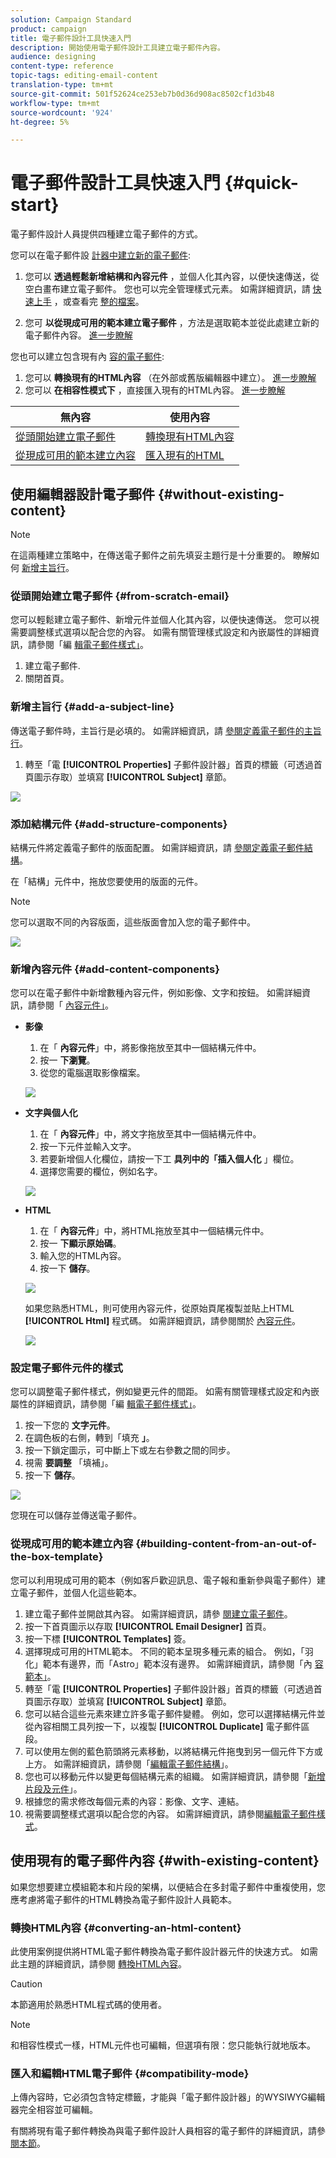 ```yaml
---
solution: Campaign Standard
product: campaign
title: 電子郵件設計工具快速入門
description: 開始使用電子郵件設計工具建立電子郵件內容。
audience: designing
content-type: reference
topic-tags: editing-email-content
translation-type: tm+mt
source-git-commit: 501f52624ce253eb7b0d36d908ac8502cf1d3b48
workflow-type: tm+mt
source-wordcount: '924'
ht-degree: 5%

---
```


# 電子郵件設計工具快速入門 {#quick-start}

電子郵件設計人員提供四種建立電子郵件的方式。

您可以在電子郵件設 [計器中建立新的電子郵件](#without-existing-content):

1. 您可以 **透過輕鬆新增結構和內容元件** ，並個人化其內容，以便快速傳送，從空白畫布建立電子郵件。 您也可以完全管理樣式元素。 如需詳細資訊，請 [快速上手](#from-scratch-email) ，或查看完 [整的檔案](../../designing/using/designing-from-scratch.md#designing-an-email-content-from-scratch)。

1. 您可 **以從現成可用的範本建立電子郵件** ，方法是選取範本並從此處建立新的電子郵件內容。 [進一步瞭解](#building-content-from-an-out-of-the-box-template)

您也可以建立包含現有內 [容的電子郵件](#with-existing-content):

1. 您可以 **轉換現有的HTML內容** （在外部或舊版編輯器中建立）。 [進一步瞭解](#converting-an-html-content)
1. 您可以 **在相容性模式下** ，直接匯入現有的HTML內容。 [進一步瞭解](#compatibility-mode)

| 無內容 | 使用內容 |
|---|---|
| [從頭開始建立電子郵件](#from-scratch-email) | [轉換現有HTML內容](#converting-an-html-content) |
| [從現成可用的範本建立內容](#building-content-from-an-out-of-the-box-template) | [匯入現有的HTML](#compatibility-mode) |

## 使用編輯器設計電子郵件 {#without-existing-content}

>[!NOTE]
>
>在這兩種建立策略中，在傳送電子郵件之前先填妥主題行是十分重要的。 瞭解如何 [新增主旨行](#add-a-subject-line)。

### 從頭開始建立電子郵件 {#from-scratch-email}

您可以輕鬆建立電子郵件、新增元件並個人化其內容，以便快速傳送。 您可以視需要調整樣式選項以配合您的內容。 如需有關管理樣式設定和內嵌屬性的詳細資訊，請參閱「編 [輯電子郵件樣式」](../../designing/using/styles.md)。

1. 建立電子郵件.
1. 關閉首頁。

### 新增主旨行 {#add-a-subject-line}

傳送電子郵件時，主旨行是必填的。 如需詳細資訊，請 [參閱定義電子郵件的主旨行](../../designing/using/subject-line.md)。

1. 轉至「電 **[!UICONTROL Properties]** 子郵件設計器」首頁的標籤（可透過首頁圖示存取）並填寫 **[!UICONTROL Subject]** 章節。

![](assets/subject-line-quick-start.png)

### 添加結構元件 {#add-structure-components}

結構元件將定義電子郵件的版面配置。 如需詳細資訊，請 [參閱定義電子郵件結構](../../designing/using/designing-from-scratch.md#defining-the-email-structure)。

在「結構」元件中，拖放您要使用的版面的元件。

>[!NOTE]
>
>您可以選取不同的內容版面，這些版面會加入您的電子郵件中。

![](assets/structure-components-quick-start.png)

### 新增內容元件 {#add-content-components}

您可以在電子郵件中新增數種內容元件，例如影像、文字和按鈕。 如需詳細資訊，請參閱「 [內容元件」](../../designing/using/designing-from-scratch.md#about-content-components)。

* **影像**

   1. 在「 **內容元件**」中，將影像拖放至其中一個結構元件中。
   1. 按一 **下瀏覽**。
   1. 從您的電腦選取影像檔案。

   ![](assets/browse-image-quick-start.png)

* **文字與個人化**

   1. 在「 **內容元件**」中，將文字拖放至其中一個結構元件中。
   1. 按一下元件並輸入文字。
   1. 若要新增個人化欄位，請按一下工 **具列中的「插入個人化** 」欄位。
   1. 選擇您需要的欄位，例如名字。

   ![](assets/edit-text-quick-start.png)

* **HTML**

   1. 在「 **內容元件**」中，將HTML拖放至其中一個結構元件中。
   1. 按一 **下顯示原始碼**。
   1. 輸入您的HTML內容。
   1. 按一下 **儲存**。

   ![](assets/html-component-source-code.png)

   如果您熟悉HTML，則可使用內容元件，從原始頁尾複製並貼上HTML **[!UICONTROL Html]** 程式碼。 如需詳細資訊，請參閱關於 [內容元件](../../designing/using/designing-from-scratch.md#about-content-components)。

   ![](assets/des_loading_compatible_fragment_9.png)

### 設定電子郵件元件的樣式

您可以調整電子郵件樣式，例如變更元件的間距。 如需有關管理樣式設定和內嵌屬性的詳細資訊，請參閱「編 [輯電子郵件樣式」](../../designing/using/styles.md)。

1. 按一下您的 **文字元件**。
1. 在調色板的右側，轉到「填充 **」**。
1. 按一下鎖定圖示，可中斷上下或左右參數之間的同步。
1. 視需 **要調整** 「填補」。
1. 按一下 **儲存**。

![](assets/padding-quick-start.png)

您現在可以儲存並傳送電子郵件。

### 從現成可用的範本建立內容 {#building-content-from-an-out-of-the-box-template}

您可以利用現成可用的範本（例如客戶歡迎訊息、電子報和重新參與電子郵件）建立電子郵件，並個人化這些範本。

1. 建立電子郵件並開啟其內容。 如需詳細資訊，請參 [閱建立電子郵件](../../channels/using/creating-an-email.md)。
1. 按一下首頁圖示以存取 **[!UICONTROL Email Designer]** 首頁。
1. 按一下標 **[!UICONTROL Templates]** 簽。
1. 選擇現成可用的HTML範本。
不同的範本呈現多種元素的組合。 例如，「羽化」範本有邊界，而「Astro」範本沒有邊界。 如需詳細資訊，請參閱「內 [容範本」](../../designing/using/using-reusable-content.md#content-templates)。
1. 轉至「電 **[!UICONTROL Properties]** 子郵件設計器」首頁的標籤（可透過首頁圖示存取）並填寫 **[!UICONTROL Subject]** 章節。
1. 您可以結合這些元素來建立許多電子郵件變體。 例如，您可以選擇結構元件並從內容相關工具列按一下，以複製 **[!UICONTROL Duplicate]** 電子郵件區段。
1. 可以使用左側的藍色箭頭將元素移動，以將結構元件拖曳到另一個元件下方或上方。 如需詳細資訊，請參閱「[編輯電子郵件結構](../../designing/using/designing-from-scratch.md#defining-the-email-structure)」。
1. 您也可以移動元件以變更每個結構元素的組織。 如需詳細資訊，請參閱「[新增片段及元件](../../designing/using/designing-from-scratch.md#defining-the-email-structure)」。
1. 根據您的需求修改每個元素的內容：影像、文字、連結。
1. 視需要調整樣式選項以配合您的內容。 如需詳細資訊，請參閱[編輯電子郵件樣式](../../designing/using/styles.md)。

## 使用現有的電子郵件內容 {#with-existing-content}

如果您想要建立模組範本和片段的架構，以便結合在多封電子郵件中重複使用，您應考慮將電子郵件的HTML轉換為電子郵件設計人員範本。

### 轉換HTML內容 {#converting-an-html-content}

此使用案例提供將HTML電子郵件轉換為電子郵件設計器元件的快速方式。 如需此主題的詳細資訊，請參閱 [轉換HTML內容](../../designing/using/using-existing-content.md#converting-an-html-content)。

>[!CAUTION]
>
>本節適用於熟悉HTML程式碼的使用者。

>[!NOTE]
>
>和相容性模式一樣，HTML元件也可編輯，但選項有限：您只能執行就地版本。


### 匯入和編輯HTML電子郵件 {#compatibility-mode}

上傳內容時，它必須包含特定標籤，才能與「電子郵件設計器」的WYSIWYG編輯器完全相容並可編輯。

有關將現有電子郵件轉換為與電子郵件設計人員相容的電子郵件的詳細資訊，請參 [閱本節](../../designing/using/using-existing-content.md#compatibility-mode)。
